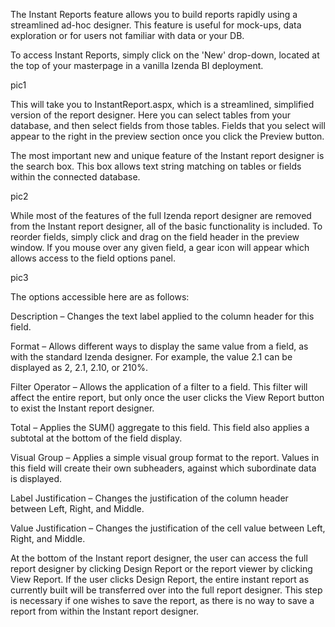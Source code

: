 The Instant Reports feature allows you to build reports rapidly using a streamlined ad-hoc designer. This feature is useful for mock-ups, data exploration or for users not familiar with data or your DB.

To access Instant Reports, simply click on the 'New' drop-down, located at the top of your masterpage in a vanilla Izenda BI deployment.

pic1
 
This will take you to InstantReport.aspx, which is a streamlined, simplified version of the report designer. Here you can select tables from your database, and then select fields from those tables. Fields that you select will appear to the right in the preview section once you click the Preview button.

The most important new and unique feature of the Instant report designer is the search box. This box allows text string matching on tables or fields within the connected database.

pic2 

While most of the features of the full Izenda report designer are removed from the Instant report designer, all of the basic functionality is included. To reorder fields, simply click and drag on the field header in the preview window. If you mouse over any given field, a gear icon will appear which allows access to the field options panel.

pic3

The options accessible here are as follows:

Description – Changes the text label applied to the column header for this field.

Format – Allows different ways to display the same value from a field, as with the standard Izenda designer. For example, the value 2.1 can be displayed as 2, 2.1, 2.10, or 210%.

Filter Operator – Allows the application of a filter to a field. This filter will affect the entire report, but only once the user clicks the View Report button to exist the Instant report designer.

Total – Applies the SUM() aggregate to this field. This field also applies a subtotal at the bottom of the field display.

Visual Group – Applies a simple visual group format to the report. Values in this field will create their own subheaders, against which subordinate data is displayed.

Label Justification – Changes the justification of the column header between Left, Right, and Middle.

Value Justification – Changes the justification of the cell value between Left, Right, and Middle.

At the bottom of the Instant report designer, the user can access the full report designer by clicking Design Report or the report viewer by clicking View Report. If the user clicks Design Report, the entire instant report as currently built will be transferred over into the full report designer. This step is necessary if one wishes to save the report, as there is no way to save a report from within the Instant report designer.
